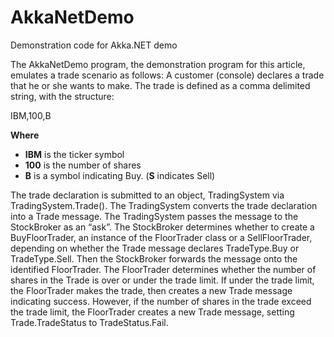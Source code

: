 # AkkaNetDemo
Demonstration code for Akka.NET demo

The AkkaNetDemo program, the demonstration program for this article, emulates a trade scenario as follows:
A customer (console) declares a trade that he or she wants to make. The trade is defined as a comma delimited string, with the structure:

IBM,100,B

**Where**

- **IBM** is the ticker symbol
- **100** is the number of shares
- **B** is a symbol indicating Buy. (**S** indicates Sell)

The trade declaration is submitted to an object, TradingSystem via TradingSystem.Trade(). The TradingSystem converts the trade declaration into a Trade message.  The TradingSystem passes the message to the StockBroker as an “ask”. The StockBroker determines whether to create a BuyFloorTrader, an instance of the FloorTrader class or a SellFloorTrader, depending on whether the Trade message declares TradeType.Buy or TradeType.Sell. Then the StockBroker forwards the message onto the identified FloorTrader. The FloorTrader determines whether the number of shares in the Trade is over or under the trade limit. If under the trade limit, the FloorTrader  makes the trade, then creates a new Trade message indicating success. However, if the number of shares in the trade exceed the trade limit, the FloorTrader creates a new Trade message, setting Trade.TradeStatus to TradeStatus.Fail. 

